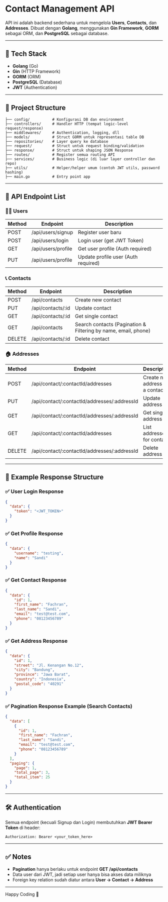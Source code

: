 # Contact Management API

API ini adalah backend sederhana untuk mengelola **Users**, **Contacts**, dan **Addresses**. Dibuat dengan **Golang**, menggunakan **Gin Framework**, **GORM** sebagai ORM, dan **PostgreSQL** sebagai database.

---

## 🚀 Tech Stack

- **Golang** (Go)
- **Gin** (HTTP Framework)
- **GORM** (ORM)
- **PostgreSQL** (Database)
- **JWT** (Authentication)

---

## 📂 Project Structure

```
├── config/          # Konfigurasi DB dan environment
├── controllers/     # Handler HTTP (tempat logic-level request/response)
├── middlewares/     # Authentication, logging, dll
├── models/          # Struct GORM untuk representasi table DB
├── repositories/    # Layer query ke database
├── request/         # Struct untuk request binding/validation
├── response/        # Struct untuk shaping JSON Response
├── routes/          # Register semua routing API
├── services/        # Business logic (di luar layer controller dan repo)
├── utils/           # Helper/helper umum (contoh JWT utils, password hashing)
├── main.go          # Entry point app
```

---

## 📌 API Endpoint List

### 🧑‍💻 Users

| Method | Endpoint           | Description                         |
| ------ | ------------------ | ----------------------------------- |
| POST   | /api/users/signup  | Register user baru                  |
| POST   | /api/users/login   | Login user (get JWT Token)          |
| GET    | /api/users/profile | Get user profile (Auth required)    |
| PUT    | /api/users/profile | Update profile user (Auth required) |

### 📞 Contacts

| Method | Endpoint           | Description                                                    |
| ------ | ------------------ | -------------------------------------------------------------- |
| POST   | /api/contacts      | Create new contact                                             |
| PUT    | /api/contacts/\:id | Update contact                                                 |
| GET    | /api/contacts/\:id | Get single contact                                             |
| GET    | /api/contacts      | Search contacts (Pagination & Filtering by name, email, phone) |
| DELETE | /api/contacts/\:id | Delete contact                                                 |

### 🏠 Addresses

| Method | Endpoint                                       | Description                      |
| ------ | ---------------------------------------------- | -------------------------------- |
| POST   | /api/contact/\:contactId/addresses             | Create new address for a contact |
| PUT    | /api/contact/\:contactId/addresses/\:addressId | Update address                   |
| GET    | /api/contact/\:contactId/addresses/\:addressId | Get single address               |
| GET    | /api/contact/\:contactId/addresses             | List addresses for contact       |
| DELETE | /api/contact/\:contactId/addresses/\:addressId | Delete address                   |

---

## 📄 Example Response Structure

### ✅ User Login Response

```json
{
  "data": {
    "token": "<JWT_TOKEN>"
  }
}
```

### ✅ Get Profile Response

```json
{
  "data": {
    "username": "testing",
    "name": "Sandi"
  }
}
```

### ✅ Get Contact Response

```json
{
  "data": {
    "id": 1,
    "first_name": "Fachran",
    "last_name": "Sandi",
    "email": "test@test.com",
    "phone": "08123456789"
  }
}
```

### ✅ Get Address Response

```json
{
  "data": {
    "id": 1,
    "street": "Jl. Kenangan No.12",
    "city": "Bandung",
    "province": "Jawa Barat",
    "country": "Indonesia",
    "postal_code": "40291"
  }
}
```

### ✅ Pagination Response Example (Search Contacts)

```json
{
  "data": [
    {
      "id": 1,
      "first_name": "Fachran",
      "last_name": "Sandi",
      "email": "test@test.com",
      "phone": "08123456789"
    }
  ],
  "paging": {
    "page": 1,
    "total_page": 3,
    "total_item": 25
  }
}
```

---

## 🛠️ Authentication

Semua endpoint (kecuali Signup dan Login) membutuhkan **JWT Bearer Token** di header:

```http
Authorization: Bearer <your_token_here>
```

---

## ✅ Notes

- **Pagination** hanya berlaku untuk endpoint **GET /api/contacts**
- Data user dari JWT, jadi setiap user hanya bisa akses data miliknya
- Foreign key relation sudah diatur antara **User → Contact → Address**

---

Happy Coding 🚀
